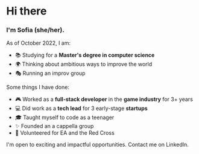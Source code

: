 # Hi there
### I'm Sofia (she/her).

As of October 2022, I am:
- 📚 Studying for a **Master's degree in computer science**
- 🌍 Thinking about ambitious ways to improve the world
- 🎭 Running an improv group

Some things I have done:
- 🎮 Worked as a **full-stack developer** in the **game industry** for 3+ years
- 💻 Did work as a **tech lead** for 3 early-stage **startups**
- 🎓 Taught myself to code as a teenager
- ✨ Founded an a cappella group
- 💝 Volunteered for EA and the Red Cross

I'm open to exciting and impactful opportunities. Contact me on LinkedIn.

